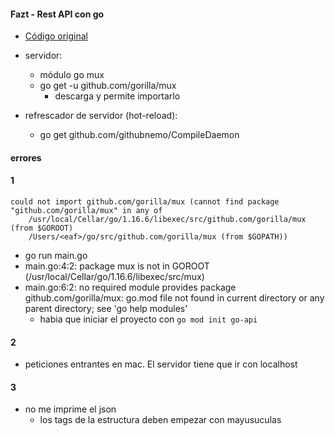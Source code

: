 #### Fazt - Rest API con go
- [Código original](https://github.com/FaztWeb/golang-restapi-crud/blob/master/main.go)

- servidor:
  - módulo go mux
  - go get -u github.com/gorilla/mux
    - descarga y permite importarlo

- refrescador de servidor (hot-reload):
  - go get github.com/githubnemo/CompileDaemon

#### errores
#### 1
```
could not import github.com/gorilla/mux (cannot find package "github.com/gorilla/mux" in any of 
	/usr/local/Cellar/go/1.16.6/libexec/src/github.com/gorilla/mux (from $GOROOT)
	/Users/<eaf>/go/src/github.com/gorilla/mux (from $GOPATH))
```
- go run main.go 
- main.go:4:2: package mux is not in GOROOT (/usr/local/Cellar/go/1.16.6/libexec/src/mux)
- main.go:6:2: no required module provides package github.com/gorilla/mux: go.mod file not found in current directory or any parent directory; see 'go help modules'
  - habia que iniciar el proyecto con `go mod init go-api`
#### 2
- peticiones entrantes en mac. El servidor tiene que ir con localhost
#### 3
- no me imprime el json
  - los tags de la estructura deben empezar con mayusuculas
